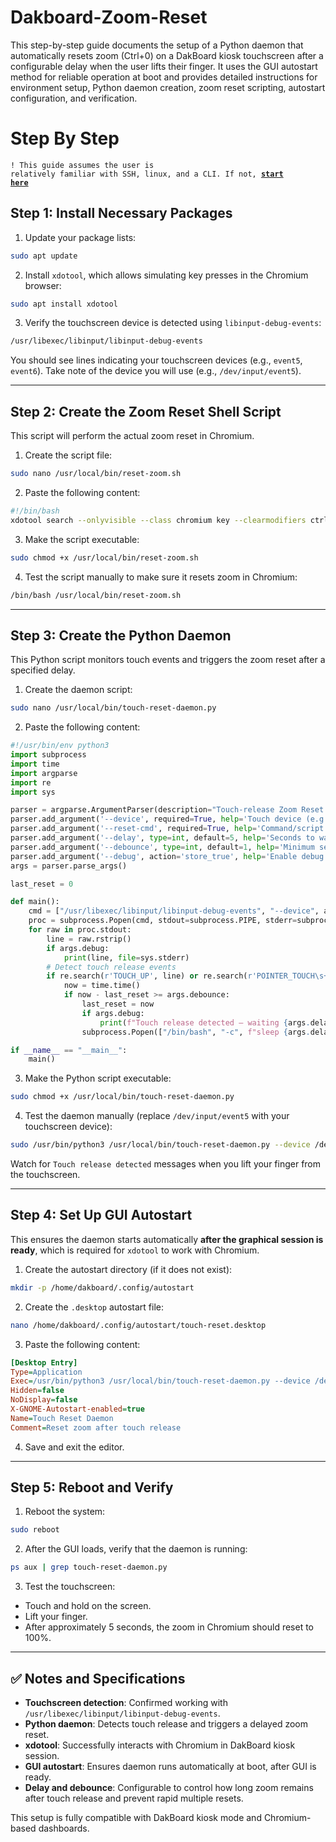 # Dakboard-Zoom-Reset

This step-by-step guide documents the setup of a Python daemon that automatically resets zoom (Ctrl+0) on a DakBoard kiosk touchscreen after a configurable delay when the user lifts their finger. It uses the GUI autostart method for reliable operation at boot and provides detailed instructions for environment setup, Python daemon creation, zoom reset scripting, autostart configuration, and verification.

# Step By Step

<code style="color : name_color">! This guide assumes the user is relatively familiar with SSH, linux, and a CLI. If not, [**start here**](https://dakboard.freshdesk.com/support/solutions/articles/35000222207-dakos-ssl-ssh-configuration-and-use)</code>

## Step 1: Install Necessary Packages

1. Update your package lists:

```bash
sudo apt update
```

2. Install `xdotool`, which allows simulating key presses in the Chromium browser:

```bash
sudo apt install xdotool
```

3. Verify the touchscreen device is detected using `libinput-debug-events`:

```bash
/usr/libexec/libinput/libinput-debug-events
```

You should see lines indicating your touchscreen devices (e.g., `event5`, `event6`). Take note of the device you will use (e.g., `/dev/input/event5`).

---

## Step 2: Create the Zoom Reset Shell Script

This script will perform the actual zoom reset in Chromium.

1. Create the script file:

```bash
sudo nano /usr/local/bin/reset-zoom.sh
```

2. Paste the following content:

```bash
#!/bin/bash
xdotool search --onlyvisible --class chromium key --clearmodifiers ctrl+0
```

3. Make the script executable:

```bash
sudo chmod +x /usr/local/bin/reset-zoom.sh
```

4. Test the script manually to make sure it resets zoom in Chromium:

```bash
/bin/bash /usr/local/bin/reset-zoom.sh
```

---

## Step 3: Create the Python Daemon

This Python script monitors touch events and triggers the zoom reset after a specified delay.

1. Create the daemon script:

```bash
sudo nano /usr/local/bin/touch-reset-daemon.py
```

2. Paste the following content:

```python
#!/usr/bin/env python3
import subprocess
import time
import argparse
import re
import sys

parser = argparse.ArgumentParser(description="Touch-release Zoom Reset Daemon")
parser.add_argument('--device', required=True, help='Touch device (e.g., /dev/input/event5)')
parser.add_argument('--reset-cmd', required=True, help='Command/script to reset zoom')
parser.add_argument('--delay', type=int, default=5, help='Seconds to wait after touch release')
parser.add_argument('--debounce', type=int, default=1, help='Minimum seconds between resets')
parser.add_argument('--debug', action='store_true', help='Enable debug output')
args = parser.parse_args()

last_reset = 0

def main():
    cmd = ["/usr/libexec/libinput/libinput-debug-events", "--device", args.device]
    proc = subprocess.Popen(cmd, stdout=subprocess.PIPE, stderr=subprocess.PIPE, text=True)
    for raw in proc.stdout:
        line = raw.rstrip()
        if args.debug:
            print(line, file=sys.stderr)
        # Detect touch release events
        if re.search(r'TOUCH_UP', line) or re.search(r'POINTER_TOUCH\s+0\b', line):
            now = time.time()
            if now - last_reset >= args.debounce:
                last_reset = now
                if args.debug:
                    print(f"Touch release detected — waiting {args.delay}s to reset zoom", file=sys.stderr)
                subprocess.Popen(["/bin/bash", "-c", f"sleep {args.delay}; {args.reset_cmd}"])

if __name__ == "__main__":
    main()
```

3. Make the Python script executable:

```bash
sudo chmod +x /usr/local/bin/touch-reset-daemon.py
```

4. Test the daemon manually (replace `/dev/input/event5` with your touchscreen device):

```bash
sudo /usr/bin/python3 /usr/local/bin/touch-reset-daemon.py --device /dev/input/event5 --reset-cmd /usr/local/bin/reset-zoom.sh --debug
```

Watch for `Touch release detected` messages when you lift your finger from the touchscreen.

---

## Step 4: Set Up GUI Autostart

This ensures the daemon starts automatically **after the graphical session is ready**, which is required for `xdotool` to work with Chromium.

1. Create the autostart directory (if it does not exist):

```bash
mkdir -p /home/dakboard/.config/autostart
```

2. Create the `.desktop` autostart file:

```bash
nano /home/dakboard/.config/autostart/touch-reset.desktop
```

3. Paste the following content:

```ini
[Desktop Entry]
Type=Application
Exec=/usr/bin/python3 /usr/local/bin/touch-reset-daemon.py --device /dev/input/event5 --reset-cmd /usr/local/bin/reset-zoom.sh --delay 5
Hidden=false
NoDisplay=false
X-GNOME-Autostart-enabled=true
Name=Touch Reset Daemon
Comment=Reset zoom after touch release
```

4. Save and exit the editor.

---

## Step 5: Reboot and Verify

1. Reboot the system:

```bash
sudo reboot
```

2. After the GUI loads, verify that the daemon is running:

```bash
ps aux | grep touch-reset-daemon.py
```

3. Test the touchscreen:

* Touch and hold on the screen.
* Lift your finger.
* After approximately 5 seconds, the zoom in Chromium should reset to 100%.

---

## ✅ Notes and Specifications

* **Touchscreen detection**: Confirmed working with `/usr/libexec/libinput/libinput-debug-events`.
* **Python daemon**: Detects touch release and triggers a delayed zoom reset.
* **xdotool**: Successfully interacts with Chromium in DakBoard kiosk session.
* **GUI autostart**: Ensures daemon runs automatically at boot, after GUI is ready.
* **Delay and debounce**: Configurable to control how long zoom remains after touch release and prevent rapid multiple resets.

This setup is fully compatible with DakBoard kiosk mode and Chromium-based dashboards.
